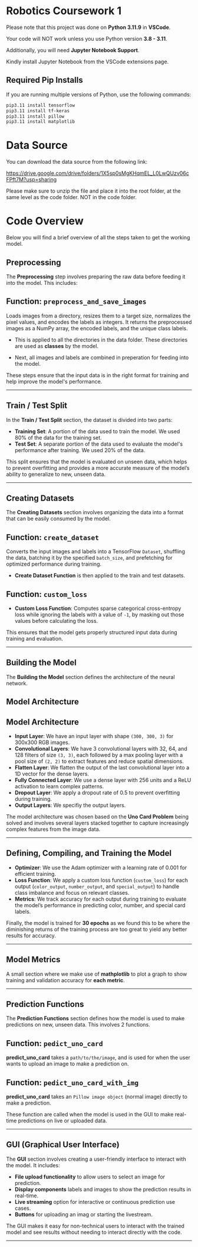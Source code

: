 # Robotics Coursework 1

Please note that this project was done on **Python 3.11.9** in **VSCode**.

Your code will NOT work unless you use Python version **3.8 - 3.11**.

Additionally, you will need **Jupyter Notebook Support**.

Kindly install Jupyter Notebook from the VSCode extensions page.

## Required Pip Installs

If you are running multiple versions of Python, use the following commands:

```bash
pip3.11 install tensorflow
pip3.11 install tf-keras
pip3.11 install pillow
pip3.11 install matplotlib
```

# Data Source

You can download the data source from the following link:

https://drive.google.com/drive/folders/1X5sp0sMgKHqmEL_L0LwQUzv06cFPft7M?usp=sharing

Please make sure to unzip the file and place it into the root folder, at the same level as the code folder. NOT in the code folder.


# Code Overview

Below you will find a brief overview of all the steps taken to get the working model.

## Preprocessing

The **Preprocessing** step involves preparing the raw data before feeding it into the model. This includes:

## Function: `preprocess_and_save_images`

Loads images from a directory, resizes them to a target size, normalizes the pixel values, and encodes the labels as integers. It returns the preprocessed images as a NumPy array, the encoded labels, and the unique class labels.

- This is applied to all the directories in the data folder. These directories are used as **classes** by the model.

- Next, all images and labels are combined in preperation for feeding into the model.

These steps ensure that the input data is in the right format for training and help improve the model's performance.

---

## Train / Test Split

In the **Train / Test Split** section, the dataset is divided into two parts:

- **Training Set**: A portion of the data used to train the model. We used 80% of the data for the training set.
- **Test Set**: A separate portion of the data used to evaluate the model's performance after training. We used 20% of the data.

This split ensures that the model is evaluated on unseen data, which helps to prevent overfitting and provides a more accurate measure of the model’s ability to generalize to new, unseen data.

---

## Creating Datasets

The **Creating Datasets** section involves organizing the data into a format that can be easily consumed by the model.

## Function: `create_dataset`

Converts the input images and labels into a TensorFlow `Dataset`, shuffling the data, batching it by the specified `batch_size`, and prefetching for optimized performance during training.

- **Create Dataset Function** is then applied to the train and test datasets.

## Function: `custom_loss`

- **Custom Loss Function**: Computes sparse categorical cross-entropy loss while ignoring the labels with a value of `-1`, by masking out those values before calculating the loss.


This ensures that the model gets properly structured input data during training and evaluation.

---

## Building the Model

The **Building the Model** section defines the architecture of the neural network.

## Model Architecture

## Model Architecture

- **Input Layer**: We have an input layer with shape `(300, 300, 3)` for 300x300 RGB images.
- **Convolutional Layers**: We have 3 convolutional layers with 32, 64, and 128 filters of size `(3, 3)`, each followed by a max pooling layer with a pool size of `(2, 2)` to extract features and reduce spatial dimensions.
- **Flatten Layer**: We flatten the output of the last convolutional layer into a 1D vector for the dense layers.
- **Fully Connected Layer**: We use a dense layer with 256 units and a ReLU activation to learn complex patterns.
- **Dropout Layer**: We apply a dropout rate of 0.5 to prevent overfitting during training.
- **Output Layers**: We specifiy the output layers.

The model architecture was chosen based on the **Uno Card Problem** being solved and involves several layers stacked together to capture increasingly complex features from the image data.

---

## Defining, Compiling, and Training the Model

- **Optimizer**: We use the Adam optimizer with a learning rate of 0.001 for efficient training.
- **Loss Function**: We apply a custom loss function (`custom_loss`) for each output (`color_output`, `number_output`, and `special_output`) to handle class imbalance and focus on relevant classes.
- **Metrics**: We track accuracy for each output during training to evaluate the model’s performance in predicting color, number, and special card labels.

Finally, the model is trained for **30 epochs** as we found this to be where the diminishing returns of the training process are too great to yield any better results for accuracy.

---

## Model Metrics

A small section where we make use of **mathplotlib** to plot a graph to show training and validation accuracy for **each metric**.

---

## Prediction Functions

The **Prediction Functions** section defines how the model is used to make predictions on new, unseen data. This involves 2 functions.

## Function: `pedict_uno_card`

**predict_uno_card** takes a `path/to/the/image`, and is used for when the user wants to upload an image to make a prediction on.

## Function: `pedict_uno_card_with_img`

**predict_uno_card** takes an `Pillow image object` (normal image) directly to make a prediction.

These function are called when the model is used in the GUI to make real-time predictions on live or uploaded data.

---

## GUI (Graphical User Interface)

The **GUI** section involves creating a user-friendly interface to interact with the model. It includes:

- **File upload functionality** to allow users to select an image for prediction.
- **Display components** labels and images to show the prediction results in real-time.
- **Live streaming** option for interactive or continuous prediction use cases.
- **Buttons** for uploading an imag or starting the livestream.

The GUI makes it easy for non-technical users to interact with the trained model and see results without needing to interact directly with the code.

---
